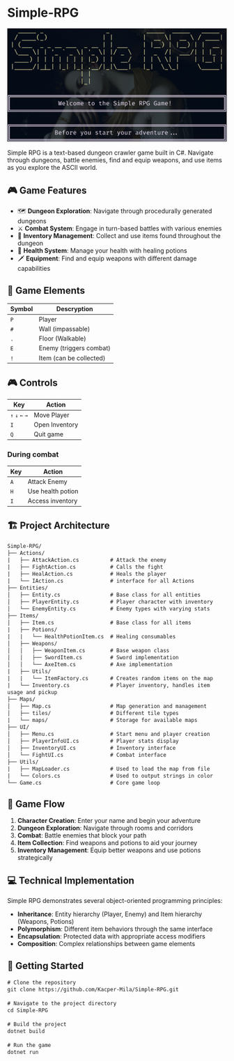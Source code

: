 # Simple-RPG

<img alt="Simple RPG Banner" src="https://github.com/Kacper-Mila/Simple-RPG/blob/main/Resources/banner.png">

Simple RPG is a text-based dungeon crawler game built in C#. Navigate through dungeons, battle enemies, find and equip weapons, and use items as you explore the ASCII world.

## 🎮 Game Features
- 🗺️ __Dungeon Exploration__: Navigate through procedurally generated dungeons
- ⚔️ __Combat System__: Engage in turn-based battles with various enemies
- 🎒 __Inventory Management__: Collect and use items found throughout the dungeon
- 🧪 __Health System__: Manage your health with healing potions
- 🗡️ __Equipment__: Find and equip weapons with different damage capabilities

## 🎲 Game Elements
|Symbol           | Descryption                  |
|-----------------|------------------------------|
| `P`             | Player                       |
| `#`             | Wall (impassable)            |
| `.`             | Floor (Walkable)             |
| `E`             | Enemy (triggers combat)      |
| `!`             | Item (can be collected)      |

## 🎮 Controls
|Key              |Action          |
|-----------------|----------------|
| `↑` `↓` `←` `→` | Move Player    |
| `I`             | Open Inventory |
| `Q`             | Quit game      |
### During combat
|Key              |Action             |
|-----------------|-------------------|
| `A`             | Attack Enemy      |
| `H`             | Use health potion |
| `I`             | Access inventory  |

## 🏗️ Project Architecture
```
Simple-RPG/
├── Actions/
|   ├── AttackAction.cs          # Attack the enemy
|   ├── FightAction.cs           # Calls the fight
|   ├── HealAction.cs            # Heals the player 
|   └── IAction.cs               # interface for all Actions
├── Entities/
│   ├── Entity.cs                # Base class for all entities
│   ├── PlayerEntity.cs          # Player character with inventory
│   └── EnemyEntity.cs           # Enemy types with varying stats
├── Items/
│   ├── Item.cs                  # Base class for all items
|   ├── Potions/
|   |   └── HealthPotionItem.cs  # Healing consumables
│   ├── Weapons/
│   │   ├── WeaponItem.cs        # Base weapon class
│   │   ├── SwordItem.cs         # Sword implementation
│   │   └── AxeItem.cs           # Axe implementation
|   ├── Utils/
|   |   └── ItemFactory.cs       # Creates random items on the map
|   └── Inventory.cs             # Player inventory, handles item usage and pickup
├── Maps/
│   ├── Map.cs                   # Map generation and management
│   ├── tiles/                   # Different tile types
|   └── maps/                    # Storage for available maps
├── UI/
│   ├── Menu.cs                  # Start menu and player creation
│   ├── PlayerInfoUI.cs          # Player stats display
│   ├── InventoryUI.cs           # Inventory interface
│   └── FightUI.cs               # Combat interface
├── Utils/
|   ├── MapLoader.cs             # Used to load the map from file
|   └── Colors.cs                # Used to output strings in color
└── Game.cs                      # Core game loop
```

## 🎯 Game Flow
1. __Character Creation__: Enter your name and begin your adventure
2. __Dungeon Exploration__: Navigate through rooms and corridors
3. __Combat__: Battle enemies that block your path
4. __Item Collection__: Find weapons and potions to aid your journey
5. __Inventory Management__: Equip better weapons and use potions strategically

## 💻 Technical Implementation
Simple RPG demonstrates several object-oriented programming principles:
- __Inheritance__: Entity hierarchy (Player, Enemy) and Item hierarchy (Weapons, Potions)
- __Polymorphism__: Different item behaviors through the same interface
- __Encapsulation__: Protected data with appropriate access modifiers
- __Composition__: Complex relationships between game elements

## 🚀 Getting Started
```
# Clone the repository
git clone https://github.com/Kacper-Mila/Simple-RPG.git

# Navigate to the project directory
cd Simple-RPG

# Build the project
dotnet build

# Run the game
dotnet run
```

